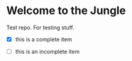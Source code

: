 Welcome to the Jungle
====================

Test repo. For testing stuff.

- [x] this is a complete item
- [ ] this is an incomplete item
 


